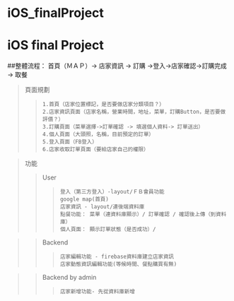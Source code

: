 # iOS_finalProject
# iOS final Project
##整體流程： 首頁（ＭＡＰ）-> 店家資訊 -> 訂購 ->登入->店家確認->訂購完成 ->  取餐  

>頁面規劃
>>```
>>1.首頁（店家位置標記，是否要做店家分類項目？）
>>2.店家資訊頁面（店家名稱，營業時間，地址，菜單，訂購Button，是否要做評價？）
>>3.訂購頁面（菜單選擇->訂單確認 -> 填選個人資料-> 訂單送出）
>>4.個人頁面（大頭照，名稱，目前預定的訂單）
>>5.登入頁面（FB登入）
>>6.店家收取訂單頁面（要給店家自己的權限）




>功能
>>User
>>> ```
>>>登入（第三方登入）-layout/ＦＢ會員功能
>>>google map(首頁) 
>>>店家資訊 - layout/連後端資料庫
>>>點餐功能： 菜單（連資料庫顯示）/ 訂單確認 / 確認後上傳（到資料庫）
>>>個人頁面： 顯示訂單狀態（是否成功）/ 



>>Backend
>>>```
>>>店家編輯功能 - firebase資料庫建立店家資訊
>>>店家動態資訊編輯功能(等候時間、餐點購買有無)

>>Backend by admin
>>>```
>>>店家新增功能- 先從資料庫新增

